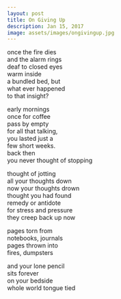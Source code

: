 ```yaml
---
layout: post
title: On Giving Up
description: Jan 15, 2017
image: assets/images/ongivingup.jpg
---
```


once the fire dies   
and the alarm rings   
deaf to closed eyes   
warm inside   
a bundled bed, but   
what ever happened   
to that insight?   

early mornings   
once for coffee   
pass by empty   
for all that talking,   
you lasted just a   
few short weeks.   
back then   
you never thought of stopping   

thought of jotting   
all your thoughts down   
now your thoughts drown   
thought you had found   
remedy or antidote   
for stress and pressure   
they creep back up now   

pages torn from   
notebooks, journals   
pages thrown into   
fires, dumpsters   

and your lone pencil   
sits forever   
on your bedside   
whole world tongue tied   
